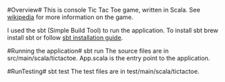 #Overview#
This is console Tic Tac Toe game, written in Scala. See [wikipedia](http://en.wikipedia.org/wiki/Tic-tac-toe) for more information on the game. 

I used the sbt (Simple Build Tool) to run the application. To install sbt
    brew install sbt
or follow [sbt installation guide](http://www.scala-sbt.org/release/docs/Getting-Started/Setup.html).

#Running the application#
    sbt run
The source files are in src/main/scala/tictactoe. App.scala is the entry point to the application.


#RunTesting#
    sbt test
The test files are in test/main/scala/tictactoe. 
